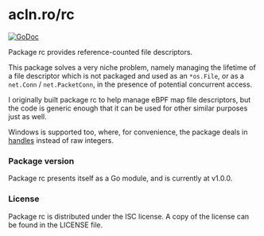 acln.ro/rc
================

[![GoDoc](https://godoc.org/acln.ro/rc?status.svg)](https://godoc.org/acln.ro/rc)

Package rc provides reference-counted file descriptors.

This package solves a very niche problem, namely managing the lifetime
of a file descriptor which is not packaged and used as an `*os.File`,
or as a `net.Conn` / `net.PacketConn`, in the presence of potential
concurrent access.

I originally built package rc to help manage eBPF map file descriptors,
but the code is generic enough that it can be used for other similar
purposes just as well.

Windows is supported too, where, for convenience, the package deals in
[handles](https://godoc.org/golang.org/x/sys/windows#Handle) instead
of raw integers.

### Package version

Package rc presents itself as a Go module, and is currently at v1.0.0.

### License

Package rc is distributed under the ISC license. A copy of the license
can be found in the LICENSE file.

